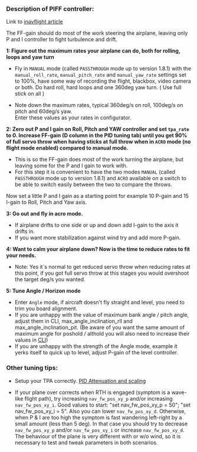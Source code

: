 ### Description of PIFF controller:

Link to [inavflight article](http://inavflight.com/news/pages/2017/02/14/PIFF-controller.html)

The FF-gain should do most of the work steering the airplane, leaving only P and I controller to fight turbulence and drift.  

**1: Figure out the maximum rates your airplane can do, both for rolling, loops and yaw turn**

* Fly in `MANUAL` mode (called `PASSTHROUGH` mode up to version 1.8.1) with the `manual_roll_rate`, `manual_pitch_rate` and `manual_yaw_rate` settings set to 100%, have some way of recording the flight, blackbox, video camera or both. Do hard roll, hard loops and one 360deg yaw turn. ( Use full stick on all )

* Note down the maximum rates, typical 360deg/s on roll, 100deg/s on pitch and 60deg/s yaw.  
Enter these values as your rates in configurator.  

**2: Zero out P and I gain on Roll, Pitch and YAW controller and set `tpa_rate` to 0. Increase FF-gain (D column in the PID tuning tab) until you get 90% of full servo throw when having sticks at full throw when in `ACRO` mode (no flight mode enabled) compared to manual mode.**

* This is so the FF-gain does most of the work turning the airplane, but leaving some for the P and I gain to work with.
* For this step it is convenient to have the two modes `MANUAL` (called `PASSTHROUGH` mode up to version 1.8.1) and `ACRO` available on a switch to be able to switch easily between the two to compare the throws.

Now set a little P and I gain as a starting point for example 10 P-gain and 15 I-gain to Roll, Pitch and Yaw axis.

**3: Go out and fly in acro mode.**

* If airplane drifts to one side or up and down add I-gain to the axis it drifts in.
* If you want more stabilization against wind try and add more P-gain.

**4: Want to calm your airplane down? Now is the time to reduce rates to fit your needs.**

* Note: Yes it`s normal to get reduced servo throw when reducing rates at this point, if you got full servo throw at this stages you would overshoot the target deg/s you wanted.

**5: Tune Angle / Horizon mode**

* Enter `Angle` mode, if aircraft doesn't fly straight and level, you need to trim you board alignment.
* If you are unhappy with the value of maximum bank angle / pitch angle, adjust them in CLI, max_angle_inclination_rll and max_angle_inclination_pit. (Be aware of you want the same amount of maximum angle for poshold / althold you will also need to increase their values in [CLI](https://github.com/iNavFlight/inav/blob/master/docs/Cli.md))
* If you are unhappy with the strength of the Angle mode, example it yerks itself to quick up to level, adjust P-gain of the level controller.

### Other tuning tips:

* Setup your TPA correctly. [PID Attenuation and scaling](https://github.com/iNavFlight/inav/wiki/PID-Attenuation-and-scaling)

* If your plane over corrects when RTH is engaged (symptom is a wave-like flight path), try increasing ``nav_fw_pos_xy_p`` and/or increasing ``nav_fw_pos_xy_i``. Good values to start: "set nav_fw_pos_xy_p = 50"; "set nav_fw_pos_xy_i = 5". Also you can lower ``nav_fw_pos_xy_d``. Otherwise, when P & I are too high the symptom is fast wandering left-right by a small amount (less than 5 deg). In that case you should try to decrease ``nav_fw_pos_xy_p`` and/or ``nav_fw_pos_xy_i`` or increase ``nav_fw_pos_xy_d``. The behaviour of the plane is very different with or w/o wind, so it is necessary to test and tweak parameters in both scenarios.